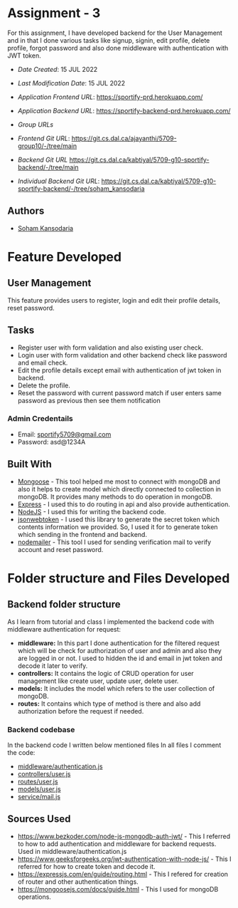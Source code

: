 # Assignment - 3

 For this assignment, I have developed backend for the User Management and in that I done various tasks like signup, signin, edit profile, delete profile, forgot password and also done middleware with authentication with JWT token.

* *Date Created*: 15 JUL 2022
* *Last Modification Date*: 15 JUL 2022
* *Application Frontend URL*: <https://sportify-prd.herokuapp.com/>
* *Application Backend URL*: <https://sportify-backend-prd.herokuapp.com/>

* *Group URLs*
* *Frontend Git URL*: <https://git.cs.dal.ca/ajayanthi/5709-group10/-/tree/main>
* *Backend Git URL* <https://git.cs.dal.ca/kabtiyal/5709-g10-sportify-backend/-/tree/main>

* *Individual Backend Git URL*: <https://git.cs.dal.ca/kabtiyal/5709-g10-sportify-backend/-/tree/soham_kansodaria>

## Authors

* [Soham Kansodaria](sh788512@dal.ca)


# Feature Developed
## User Management
This feature provides users to register, login and edit their profile details, reset password.
## Tasks
* Register user with form validation and also existing user check.
* Login user with form validation and other backend check like password and email check.
* Edit the profile details except email with authentication of jwt token in backend.
* Delete the profile.
* Reset the password with current password match if user enters same password as previous then see them notification

### Admin Credentails
* Email: sportify5709@gmail.com
* Password: asd@1234A

## Built With

* [Mongoose](https://mongoosejs.com/) - This tool helped me most to connect with mongoDB and also it helps to create model which directly connected to collection in mongoDB. It provides many methods to do operation in mongoDB.
* [Express](https://expressjs.com/) - I used this to do routing in api and also provide authentication.
* [NodeJS](https://nodejs.org/en/) - I used this for writing the backend code.
* [jsonwebtoken](https://www.npmjs.com/package/jsonwebtoken) - I used this library to generate the secret token which contents information we provided. So, I used it for to generate token which sending in the frontend and backend.
* [nodemailer](https://www.npmjs.com/package/nodemailer) - This tool I used for sending verification mail to verify account and reset password.

# Folder structure and Files Developed

## Backend folder structure
As I learn from tutorial and class I implemented the backend code with middleware authentication for request: 
* **middleware:** In this part I done authentication for the filtered request which will be check for authorization of user and admin and also they are logged in or not. I used to hidden the id and email in jwt token and decode it later to verify.
* **controllers:** It contains the logic of CRUD operation for user management like create user, update user, delete user.
* **models:** It includes the model which refers to the user collection of mongoDB.
* **routes:** It contains which type of method is there and also add authorization before the request if needed.


### **Backend codebase**
In the backend code I written below mentioned files In all files I comment the code:
* [middleware/authentication.js](https://git.cs.dal.ca/kabtiyal/5709-g10-sportify-backend/-/blob/main/middleware/authentication.js)
* [controllers/user.js](https://git.cs.dal.ca/kabtiyal/5709-g10-sportify-backend/-/blob/main/controllers/user.js)
* [routes/user.js](https://git.cs.dal.ca/kabtiyal/5709-g10-sportify-backend/-/blob/main/routes/user.js)
* [models/user.js](https://git.cs.dal.ca/kabtiyal/5709-g10-sportify-backend/-/blob/main/models/user.js)
* [service/mail.js](https://git.cs.dal.ca/kabtiyal/5709-g10-sportify-backend/-/blob/main/service/mail.js)


## Sources Used

* https://www.bezkoder.com/node-js-mongodb-auth-jwt/ - This I referred to how to add authentication and middleware for backend requests. Used in middleware/authentication.js
* https://www.geeksforgeeks.org/jwt-authentication-with-node-js/ - This I referred for how to create token and decode it.
* https://expressjs.com/en/guide/routing.html  - This I refered for creation of router and other authentication things.
* https://mongoosejs.com/docs/guide.html - This I used for mongoDB operations.





